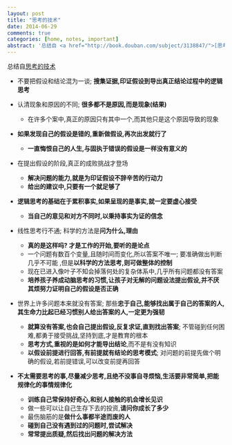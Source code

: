 ```yaml
---
layout: post
title: "思考的技术"
date: 2014-06-29
comments: true
categories: [home, notes, important]
abstract: '总结自 <a href="http://book.douban.com/subject/3138847/">[思考的技术]</a>'
---
```


总结自[思考的技术](http://book.douban.com/subject/3138847/)

-   不要把假设和结论混为一谈; **搜集证据,印证假设到导出真正结论过程中的逻辑思考**

-   认清现象和原因的不同; **很多都不是原因,而是现象(结果)**

    -   在许多个案中,真正的原因只有其中一个,而其他只是这个原因导致的现象

-   **如果发现自己的假设是错的,重新做假设,再次出发就行了**

    -   **一直悔恨自己的人生,与固执于错误的假设是一样没有意义的**

-   在提出假设的阶段,真正的成败挑战才登场

    -   **解决问题的能力,就是为印证假设不辞辛苦的行动力**
    -   **给出的建议中,只要有一个就足够了**

-   **逻辑思考的基础在于累积事实,如果呈现的是事实,就一定要虚心接受**

    -   **当自己的意见和对方不同时,以秉持事实为证的信念**

-   线性思考行不通; 科学的方法是**问为什么,理由**

    -   **真的是这样吗? 才是工作的开始,要听的是论点**
    -   一个问题有数百个变量,且随时间而变化,所以答案不唯一; 要准确做出判断几乎不可能 ,但是**以科学的方法思考,则可做整体的控制**
    -   现在已进入像叶子不知会掉落何处的复杂体系中,几乎所有问题都没有答案
    -   **培养孩子养成动脑思考的习惯,让孩子对无解的问题设法提出假设,并不厌其烦努力证明自己的假设是否正确**

-   世界上许多问题本来就没有答案; 那些**忠于自己,能够找出属于自己的答案的人,其生命力比起已经习惯别人给出答案的人,一定更为强韧**

    -   **就算没有答案,也会自己提出假设,反复求证,直到找出答案**; 不管碰到任何困难,都勇于接受挑战,坚持到底,才是教育的根本
    -   **思考方式,重视的是如何才能导出结论**,而不是有没有知识
    -   **以假设前提进行回答,有前提就有结论的思考模式**; 对问题的前提先做个明确的假设,若前提错误,可以改变前提再回答

-   **不太需要思考的事,尽量减少思考,且绝不没事自寻烦恼,生活要非常简单,把能规律化的事情规律化**
    -   **训练自己常保持好奇心,和别人接触的机会增长见识**
    -   做一些可以让自己生存下去的投资,**请问你成长了多少**
    -   最伤脑筋的是**做什么事都半途而废的人**
    -   **碰到自己没有遇到过的问题时,尝试解决**
    -   **常常提出质疑,然后找出问题的解决方法**
